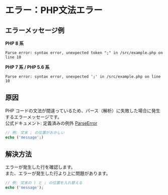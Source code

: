 # エラー：PHP文法エラー

## エラーメッセージ例

**PHP 8 系**

```log
Parse error: syntax error, unexpected token ";" in /src/example.php on line 10
```

**PHP 7 系 / PHP 5.6 系**

```log
Parse error: syntax error, unexpected ';' in /src/example.php on line 10
```

## 原因

PHP コードの文法が間違っているため、パース（解析）に失敗した場合に発生するエラーメッセージです。  
公式ドキュメント: 定義済みの例外 [ParseError]

```php
// 例: 文末 ; の位置がおかしい
echo ('message';)
```

## 解決方法

エラーが発生した行を確認します。  
また、エラーが発生した行より上に問題があります。

```php
// 例: 文末の ) と ; の位置を入れ替える
echo ('message');
```

[ParseError]: <https://www.php.net/manual/ja/class.parseerror.php>